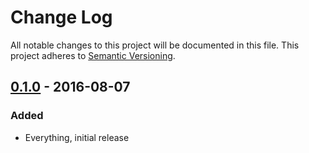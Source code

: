 # Change Log
All notable changes to this project will be documented in this file.
This project adheres to [Semantic Versioning](http://semver.org/).

## [0.1.0] - 2016-08-07
### Added

- Everything, initial release

[0.1.0]: https://github.com/PurpleBooth/git-lint-validators/compare/855a4e28aef6ed2588d09d00c0f8885396625a80...v0.1.0
